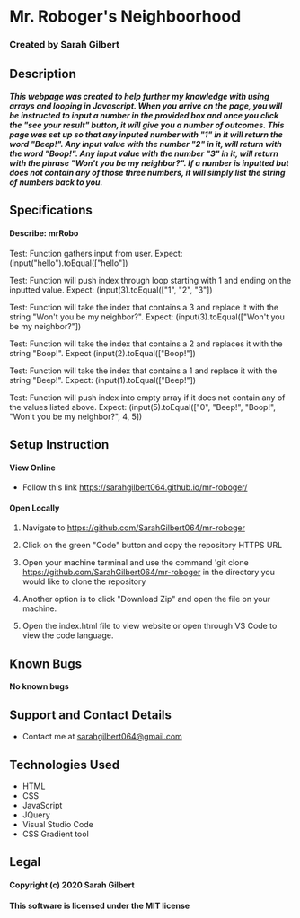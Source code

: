 

# Mr. Roboger's Neighboorhood

### Created by Sarah Gilbert

## Description

##### This webpage was created to help further my knowledge with using arrays and looping in Javascript. When you arrive on the page, you will be instructed to input a number in the provided box and once you click the "see your result" button, it will give you a number of outcomes. This page was set up so that any inputed number with "1" in it will return the word "Beep!". Any input value with the number "2" in it, will return with the word "Boop!". Any input value with the number "3" in it, will return with the phrase "Won't you be my neighbor?". If a number is inputted but does not contain any of those three numbers, it will simply list the string of numbers back to you.


## Specifications

#### Describe: mrRobo
Test: Function gathers input from user.
Expect: (input("hello").toEqual(["hello"])

Test: Function will push index through loop starting with 1 and ending on the inputted value.
Expect: (input(3).toEqual(["1", "2", "3"])

Test: Function will take the index that contains a 3 and replace it with the string "Won't you be my neighbor?".
Expect: (input(3).toEqual(["Won't you be my neighbor?"])

Test: Function will take the index that contains a 2 and replaces it with the string "Boop!".
Expect (input(2).toEqual(["Boop!"])

Test: Function will take the index that contains a 1 and replace it with the string "Beep!".
Expect: (input(1).toEqual(["Beep!"])

Test: Function will push index into empty array if it does not contain any of the values listed above.
Expect: (input(5).toEqual(["0", "Beep!", "Boop!", "Won't you be my neighbor?", 4, 5])

## Setup Instruction

#### View Online

* Follow this link https://sarahgilbert064.github.io/mr-roboger/

  

#### Open Locally

1. Navigate to https://github.com/SarahGilbert064/mr-roboger

2. Click on the green "Code" button and copy the repository HTTPS URL

3. Open your machine terminal and use the command 'git clone https://github.com/SarahGilbert064/mr-roboger in the directory you would like to clone the repository

4. Another option is to click "Download Zip" and open the file on your machine.

5. Open the index.html file to view website or open through VS Code to view the code language.

## Known Bugs
#### No known bugs

## Support and Contact Details
* Contact me at sarahgilbert064@gmail.com

## Technologies Used
* HTML
* CSS
* JavaScript
* JQuery
* Visual Studio Code
* CSS Gradient tool

## Legal
#### Copyright (c) 2020 Sarah Gilbert
#### This software is licensed under the MIT license